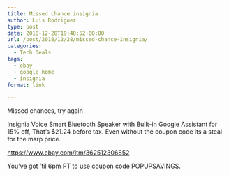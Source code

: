 ```yaml
---
title: Missed chance insignia
author: Luis Rodriguez
type: post
date: 2018-12-28T19:40:52+00:00
url: /post/2018/12/28/missed-chance-insignia/
categories:
  - Tech Deals
tags:
  - ebay
  - google home
  - insignia
format: link

---
```

Missed chances, try again
  
Insignia Voice Smart Bluetooth Speaker with Built-in Google Assistant for 15% off, That&#8217;s $21.24 before tax. Even without the coupon code its a steal for the msrp price.

https://www.ebay.com/itm/362512306852

You’ve got ’til 6pm PT to use coupon code POPUPSAVINGS.